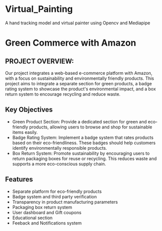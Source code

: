 # Virtual_Painting
A hand tracking model and virtual painter using Opencv and Mediapipe


# Green Commerce with Amazon

## PROJECT OVERVIEW: 

Our project integrates a web-based e-commerce platform with Amazon, with a focus on sustainability and environmentally friendly products. This project aims to integrate a separate section for green products, a badge rating system to showcase the product's environmental impact, and a box return system to encourage recycling and reduce waste.



## Key Objectives
- Green Product Section: Provide a dedicated section for green and eco-friendly products, allowing users to browse and shop for sustainable items easily.
- Badge Rating System: Implement a badge system that rates products based on their eco-friendliness. These badges should help customers identify environmentally responsible products.
- Box Return System:  Promote sustainability by encouraging users to return packaging boxes for reuse or recycling. This reduces waste and supports a more eco-conscious supply chain.
## Features

- Separate platform for eco-friendly products
- Badge system and third party verification 
- Transparency in product manufacturing parameters
- Packaging box return system
- User dashboard and Gift coupons
- Educational section
- Feeback and Notifications system



